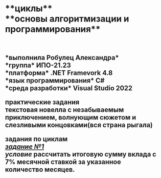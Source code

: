 <h1>**циклы** <br>**основы алгоритмизации и программирования**<h1>  <h2><br>*выполнила Робулец Александра* <br>*группа* ИПО-21.23 <br>*платформа* .NET Framevork 4.8 <br>*язык программирования* C# <br>*среда разработки* Visual Studio 2022

**практические задания** <br>текстовая новелла с незабываемым приключением, волнующим сюжетом и слезливыми концовками(вся страна рыгала)

**задания по циклам** <br>[*задание №1*](https://github.com/sasageyoas/domashka/blob/main/cikli/calc1.cs) <br>*условие* рассчитать итоговую сумму вклада с 7% месячной ставкой за указанное количество месяцев.<h2>

